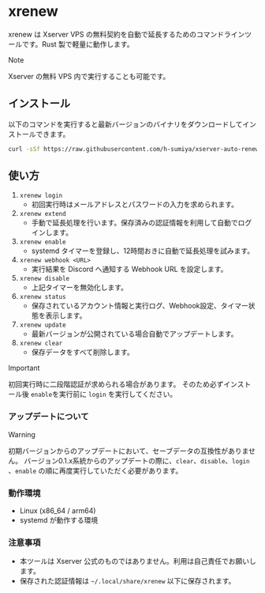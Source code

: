 # xrenew

xrenew は Xserver VPS の無料契約を自動で延長するためのコマンドラインツールです。Rust 製で軽量に動作します。

> [!NOTE]
> Xserver の無料 VPS 内で実行することも可能です。

## インストール

以下のコマンドを実行すると最新バージョンのバイナリをダウンロードしてインストールできます。

```bash
curl -sSf https://raw.githubusercontent.com/h-sumiya/xserver-auto-renew-rs/main/install.sh | bash
```

## 使い方

1. `xrenew login`
   - 初回実行時はメールアドレスとパスワードの入力を求められます。
2. `xrenew extend`
   - 手動で延長処理を行います。保存済みの認証情報を利用して自動でログインします。
3. `xrenew enable`
   - systemd タイマーを登録し、12時間おきに自動で延長処理を試みます。
4. `xrenew webhook <URL>`
   - 実行結果を Discord へ通知する Webhook URL を設定します。
5. `xrenew disable`
   - 上記タイマーを無効化します。
6. `xrenew status`
   - 保存されているアカウント情報と実行ログ、Webhook設定、タイマー状態を表示します。
7. `xrenew update`
   - 最新バージョンが公開されている場合自動でアップデートします。
8. `xrenew clear`
   - 保存データをすべて削除します。

> [!IMPORTANT]
> 初回実行時に二段階認証が求められる場合があります。
> そのため必ずインストール後 `enable`を実行前に `login` を実行してください。

### アップデートについて

> [!WARNING]
> 初期バージョンからのアップデートにおいて、セーブデータの互換性がありません。
> バージョン0.1.x系統からのアップデートの際に、`clear`、`disable`、`login` 、`enable` の順に再度実行していただく必要があります。

### 動作環境

- Linux (x86_64 / arm64)
- systemd が動作する環境

### 注意事項

- 本ツールは Xserver 公式のものではありません。利用は自己責任でお願いします。
- 保存された認証情報は `~/.local/share/xrenew` 以下に保存されます。
